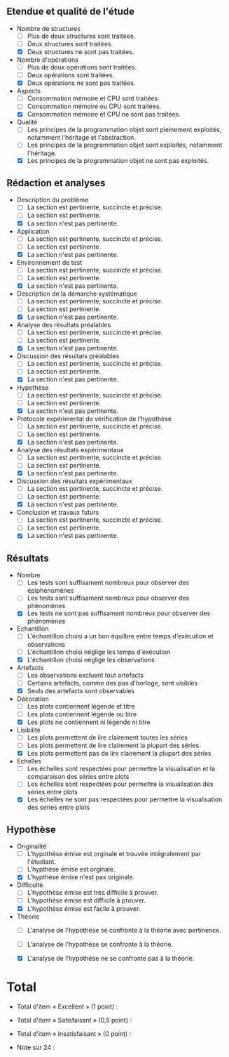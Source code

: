 ## Etendue et qualité de l'étude
- Nombre de structures
  - [ ] Plus de deux structures sont traitées.
  - [ ] Deux structures sont traitées.
  - [x] Deux structures ne sont pas traitées.
- Nombre d'opérations
  - [ ] Plus de deux opérations sont traitées.
  - [ ] Deux opérations sont traitées.
  - [x] Deux opérations ne sont pas traitées.
- Aspects
  - [ ] Consommation mémoire et CPU sont traitées.
  - [ ] Consommation mémoire ou CPU sont traitées.
  - [x] Consommation mémoire et CPU ne sont pas traitées.
- Qualité
  - [ ] Les principes de la programmation objet sont pleinement exploités, notamment l'héritage et l'abstraction. 
  - [ ] Les principes de la programmation objet sont exploités, notamment l'héritage. 
  - [x] Les principes de la programmation objet ne sont pas exploités. 
## Rédaction et analyses
- Description du problème
  - [ ] La section est pertinente, succincte et précise.
  - [ ] La section est pertinente.
  - [x] La section n'est pas pertinente.
- Application
  - [ ] La section est pertinente, succincte et précise.
  - [ ] La section est pertinente.
  - [x] La section n'est pas pertinente.
- Environnement de test
  - [ ] La section est pertinente, succincte et précise.
  - [ ] La section est pertinente.
  - [x] La section n'est pas pertinente.
- Description de la démarche systématique
  - [ ] La section est pertinente, succincte et précise.
  - [ ] La section est pertinente.
  - [x] La section n'est pas pertinente.			
- Analyse des résultats préalables
  - [ ] La section est pertinente, succincte et précise.
  - [ ] La section est pertinente.
  - [x] La section n'est pas pertinente.
- Discussion des résultats préalables
  - [ ] La section est pertinente, succincte et précise.
  - [ ] La section est pertinente.
  - [x] La section n'est pas pertinente.
- Hypothèse
  - [ ] La section est pertinente, succincte et précise.
  - [ ] La section est pertinente.
  - [x] La section n'est pas pertinente.
- Protocole expérimental de vérification de l'hypothèse
  - [ ] La section est pertinente, succincte et précise.
  - [ ] La section est pertinente.
  - [x] La section n'est pas pertinente.
- Analyse des résultats expérimentaux
  - [ ] La section est pertinente, succincte et précise.
  - [ ] La section est pertinente.
  - [x] La section n'est pas pertinente.
- Discussion des résultats expérimentaux
  - [ ] La section est pertinente, succincte et précise.
  - [ ] La section est pertinente.
  - [x] La section n'est pas pertinente.
- Conclusion et travaux futurs
  - [ ] La section est pertinente, succincte et précise.
  - [ ] La section est pertinente.
  - [x] La section n'est pas pertinente.

## Résultats 	
- Nombre
  - [ ] Les tests sont suffisament nombreux pour observer des épiphénomènes
  - [ ] Les tests sont suffisament nombreux pour observer des phénomènes
  - [x] Les tests ne sont pas suffisament nombreux pour observer des phénomènes
- Echantillon
  - [ ] L'échantillon choisi a un bon équilbre entre temps d'exécution et observations
  - [ ] L'échantillon choisi néglige les temps d'exécution
  - [x] L'échantillon choisi néglige les observations
- Artefacts		
  - [ ] Les observations excluent tout artefacts		
  - [ ] Certains artefacts, comme des pas d'horloge, sont visibles
  - [x]	Seuls des artefacts sont observables
- Décoration
  - [ ] Les plots contiennent légende et titre
  - [ ]	Les plots contiennent légende ou titre
  - [x]	Les plots ne contiennent ni légende ni titre
- Lisibilité
  - [ ]	Les plots permettent de lire clairement toutes les séries
  - [ ]	Les plots permettent de lire clairement la plupart des séries
  - [x]	Les plots permettent pas de lire clairement la plupart des séries
- Echelles
  - [ ] Les échelles sont respectées pour permettre la visualisation et la comparaison des séries entre plots
  - [ ] Les échelles sont respectées pour permettre la visualisation des séries entre plots
  - [x] Les échelles ne sont pas respectées pour permettre la visualisation des séries entre plots

## Hypothèse
- Originalité
  - [ ] L'hypothèse émise est orginale et trouvée intégralement par l'étudiant.
  - [ ] L'hypthèse émise est orginale.
  - [x] L'hypthèse émise n'est pas originale.
- Difficulté
  - [ ] L'hypothèse émise est très difficile à prouver.
  - [ ]	L'hypothèse émise est difficile à prouver.
  - [x]	L'hypothèse émise est facile à prouver.
- Théorie
  - [ ]	L'analyse de l'hypothèse se confronte à la théorie avec pertinence.
  - [ ]	L'analyse de l'hypothèse se confronte à la théorie.
  - [x]	L'analyse de l'hypothèse ne se confronte pas à la théorie.


# Total

- Total d'item « Excellent » (1 point) :
- Total d'item « Satisfaisant » (0,5 point) :
- Total d'item « Insatisfaisant » (0 point) :

- Note sur 24 :
